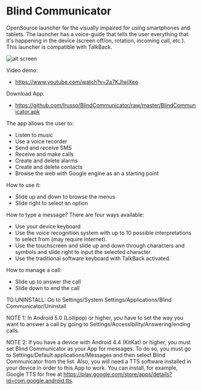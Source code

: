 # Blind Communicator

OpenSource launcher for the visually impaired for using smartphones and tablets. The launcher has a voice-guide that tells the user everything that it's happening in the device (screen off/on, rotation, incoming call, etc.). This launcher is compatible with TalkBack.

![alt screen](https://raw.githubusercontent.com/lrusso/BlindCommunicator/master/BlindCommunicator.png)

Video demo:

- https://www.youtube.com/watch?v=2a7KJlwjXeo

Download App:

- https://github.com/lrusso/BlindCommunicator/raw/master/BlindCommunicator.apk

The app allows the user to:
- Listen to music
- Use a voice recorder
- Send and receive SMS
- Receive and make calls
- Create and delete alarms
- Create and delete contacts
- Browse the web with Google engine as an a starting point

How to use it:
- Slide up and down to browse the menus
- Slide right to select an option

How to type a message? There are four ways available:
- Use your device keyboard
- Use the voice recognition system with up to 10 possible interpretations to select from (may require Internet).
- Use the touchscreen and slide up and down through characters and symbols and slide right to input the selected character.
- Use the traditional software keyboard with TalkBack activated.

How to manage a call:
- Slide up to answer the call
- Slide down to end the call

TO UNINSTALL: Go to Settings/System Settings/Applications/Blind Communicator/Uninstall

NOTE 1: In Android 5.0 (Lollipop) or higher, you have to set the way you want to answer a call by going to Settings/Accessibility/Answering/ending calls.

NOTE 2: If you have a device with Android 4.4 (KitKat) or higher, you must set Blind Communicator as your App for messages. To do so, you must go to Settings/Default applications/Messages and then select Blind Communicator from the list. Also, you will need a TTS software installed in your device in order to this App to work. You can install, for example, Google TTS for free at https://play.google.com/store/apps/details?id=com.google.android.tts.
